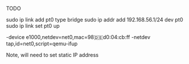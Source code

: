 TODO


sudo ip link add pt0 type bridge
sudo ip addr add 192.168.56.1/24 dev pt0
sudo ip link set pt0 up

-device e1000,netdev=net0,mac=98:de:d0:04:cb:ff -netdev tap,id=net0,script=qemu-ifup

Note, will need to set static IP address
